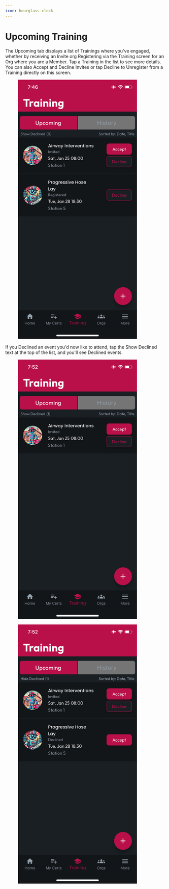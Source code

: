 ```yaml
---
icon: hourglass-clock
---
```


# Upcoming Training

The Upcoming tab displays a list of Trainings where you've engaged, whether by receiving an Invite org Registering via the Training screen for an Org where you are a Member. Tap a Training in the list to see more details. You can also Accept and Decline Invites or tap Decline to Unregister from a Training directly on this screen.

<figure><img src="../.gitbook/assets/1.0.0-training-upcoming-registered.PNG" alt="" width="375"><figcaption></figcaption></figure>

If you Declined an event you'd now like to attend, tap the Show Declined text at the top of the list, and you'll see Declined events.

<div><figure><img src="../.gitbook/assets/1.0.0-training-upcoming-hide-declined.PNG" alt="" width="375"><figcaption></figcaption></figure> <figure><img src="../.gitbook/assets/1.0.0-training-upcoming-show-declined.PNG" alt="" width="375"><figcaption></figcaption></figure></div>
